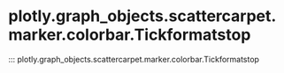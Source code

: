 # plotly.graph_objects.scattercarpet.marker.colorbar.Tickformatstop

::: plotly.graph_objects.scattercarpet.marker.colorbar.Tickformatstop
